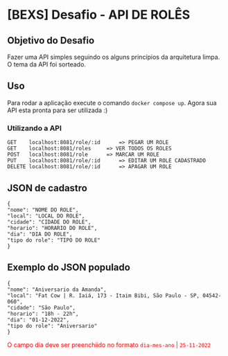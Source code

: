 # [BEXS] Desafio - API DE ROLÊS
## Objetivo do Desafio
Fazer uma API simples seguindo os alguns princípios da arquitetura limpa. O tema da API foi sorteado.

## Uso
Para rodar a aplicação execute o comando `docker compose up`.
Agora sua API esta pronta para ser utilizada :)

### Utilizando a API

	GET    localhost:8081/role/:id 		=> PEGAR UM ROLE
	GET    localhost:8081/roles		=> VER TODOS OS ROLES
	POST   localhost:8081/role		=> MARCAR UM ROLE
	PUT    localhost:8081/role/:id		=> EDITAR UM ROLE CADASTRADO
	DELETE localhost:8081/role/:id		=> APAGAR UM ROLE

## JSON de cadastro
	{
    "nome": "NOME DO ROLE",
    "local": "LOCAL DO ROLE",
    "cidade": "CIDADE DO ROLE",
    "horario": "HORARIO DO ROLE",
    "dia": "DIA DO ROLE",
    "tipo do role": "TIPO DO ROLE"
	}
## Exemplo do JSON populado
	{
	"nome": "Aniversario da Amanda",
    "local": "Fat Cow | R. Iaiá, 173 - Itaim Bibi, São Paulo - SP, 04542-060",
    "cidade": "São Paulo",
    "horario": "18h - 22h",
    "dia": "01-12-2022",
    "tipo do role": "Aniversario"
	}

<font color="red">O campo dia deve ser preenchiido no formato `dia-mes-ano` | `25-11-2022`</font>
